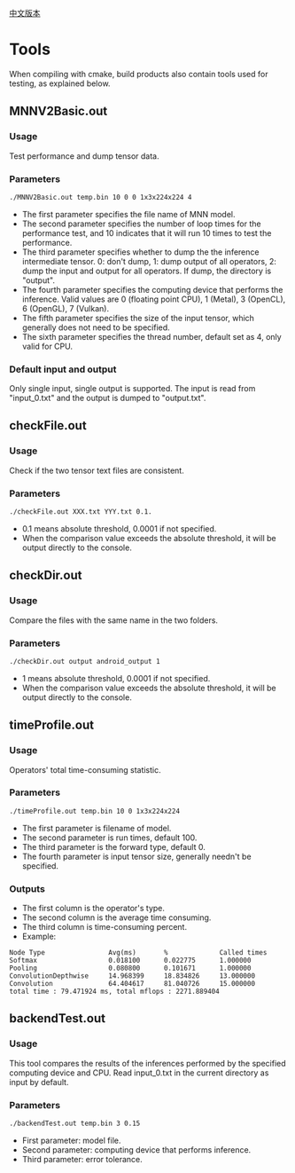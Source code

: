 [中文版本](Tools_CN.md)

# Tools

When compiling with cmake, build products also contain tools used for testing, as explained below.

## MNNV2Basic.out
### Usage
Test performance and dump tensor data.

### Parameters
``` bash
./MNNV2Basic.out temp.bin 10 0 0 1x3x224x224 4
```

- The first parameter specifies the file name of MNN model.
- The second parameter specifies the number of loop times for the performance test, and 10 indicates that it will run 10 times to test the performance.
- The third parameter specifies whether to dump the the inference intermediate tensor. 0: don't dump, 1: dump output of all operators, 2: dump the input and output for all operators. If dump, the directory is "output".
- The fourth parameter specifies the computing device that performs the inference. Valid values are 0 (floating point CPU), 1 (Metal), 3 (OpenCL), 6 (OpenGL), 7 (Vulkan).
- The fifth parameter specifies the size of the input tensor, which generally does not need to be specified.
- The sixth parameter specifies the thread number, default set as 4, only valid for CPU.

### Default input and output
Only single input, single output is supported. The input is read from "input_0.txt" and the output is dumped to "output.txt".


## checkFile.out
### Usage
Check if the two tensor text files are consistent.

### Parameters
``` bash
./checkFile.out XXX.txt YYY.txt 0.1.
```

- 0.1 means absolute threshold, 0.0001 if not specified.
- When the comparison value exceeds the absolute threshold, it will be output directly to the console.


## checkDir.out
### Usage
Compare the files with the same name in the two folders.

### Parameters
``` bash
./checkDir.out output android_output 1
```

- 1 means absolute threshold, 0.0001 if not specified.
- When the comparison value exceeds the absolute threshold, it will be output directly to the console.


## timeProfile.out
### Usage
Operators' total time-consuming statistic.

### Parameters
``` bash
./timeProfile.out temp.bin 10 0 1x3x224x224
```

- The first parameter is filename of model.
- The second parameter is run times, default 100.
- The third parameter is the forward type, default 0.
- The fourth parameter is input tensor size, generally needn't be specified.

### Outputs
- The first column is the operator's type.
- The second column is the average time consuming.
- The third column is time-consuming percent.
- Example:

```
Node Type                Avg(ms)       %             Called times
Softmax                  0.018100      0.022775      1.000000
Pooling                  0.080800      0.101671      1.000000
ConvolutionDepthwise     14.968399     18.834826     13.000000
Convolution              64.404617     81.040726     15.000000
total time : 79.471924 ms, total mflops : 2271.889404
```

## backendTest.out
### Usage
This tool compares the results of the inferences performed by the specified computing device and CPU. Read input_0.txt in the current directory as input by default.

### Parameters
``` bash
./backendTest.out temp.bin 3 0.15
```

- First parameter: model file.
- Second parameter: computing device that performs inference.
- Third parameter: error tolerance.

